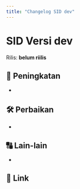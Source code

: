 ```yaml
---
title: "Changelog SID dev"
---
```


# SID Versi dev

Rilis: __belum riilis__

## :rocket: Peningkatan
-

## :hammer_and_wrench: Perbaikan
-

## :capital_abcd: Lain-lain
-

## :link: Link

